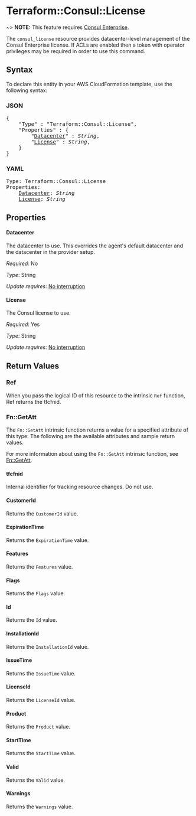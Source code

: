 # Terraform::Consul::License

~> **NOTE:** This feature requires [Consul Enterprise](https://www.consul.io/docs/enterprise/index.html).

The `consul_license` resource provides datacenter-level management of
the Consul Enterprise license. If ACLs are enabled then a token with operator
privileges may be required in order to use this command.

## Syntax

To declare this entity in your AWS CloudFormation template, use the following syntax:

### JSON

<pre>
{
    "Type" : "Terraform::Consul::License",
    "Properties" : {
        "<a href="#datacenter" title="Datacenter">Datacenter</a>" : <i>String</i>,
        "<a href="#license" title="License">License</a>" : <i>String</i>,
    }
}
</pre>

### YAML

<pre>
Type: Terraform::Consul::License
Properties:
    <a href="#datacenter" title="Datacenter">Datacenter</a>: <i>String</i>
    <a href="#license" title="License">License</a>: <i>String</i>
</pre>

## Properties

#### Datacenter

The datacenter to use. This overrides the
agent's default datacenter and the datacenter in the provider setup.

_Required_: No

_Type_: String

_Update requires_: [No interruption](https://docs.aws.amazon.com/AWSCloudFormation/latest/UserGuide/using-cfn-updating-stacks-update-behaviors.html#update-no-interrupt)

#### License

The Consul license to use.

_Required_: Yes

_Type_: String

_Update requires_: [No interruption](https://docs.aws.amazon.com/AWSCloudFormation/latest/UserGuide/using-cfn-updating-stacks-update-behaviors.html#update-no-interrupt)

## Return Values

### Ref

When you pass the logical ID of this resource to the intrinsic `Ref` function, Ref returns the tfcfnid.

### Fn::GetAtt

The `Fn::GetAtt` intrinsic function returns a value for a specified attribute of this type. The following are the available attributes and sample return values.

For more information about using the `Fn::GetAtt` intrinsic function, see [Fn::GetAtt](https://docs.aws.amazon.com/AWSCloudFormation/latest/UserGuide/intrinsic-function-reference-getatt.html).

#### tfcfnid

Internal identifier for tracking resource changes. Do not use.

#### CustomerId

Returns the <code>CustomerId</code> value.

#### ExpirationTime

Returns the <code>ExpirationTime</code> value.

#### Features

Returns the <code>Features</code> value.

#### Flags

Returns the <code>Flags</code> value.

#### Id

Returns the <code>Id</code> value.

#### InstallationId

Returns the <code>InstallationId</code> value.

#### IssueTime

Returns the <code>IssueTime</code> value.

#### LicenseId

Returns the <code>LicenseId</code> value.

#### Product

Returns the <code>Product</code> value.

#### StartTime

Returns the <code>StartTime</code> value.

#### Valid

Returns the <code>Valid</code> value.

#### Warnings

Returns the <code>Warnings</code> value.

